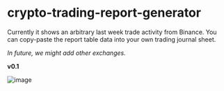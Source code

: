 # crypto-trading-report-generator

Currently it shows an arbitrary last week trade activity from Binance. You can copy-paste the report table data into your own trading journal sheet. 

*In future, we might add other exchanges.* 

**v0.1**

![image](https://user-images.githubusercontent.com/3589907/193196358-721af7e2-ca05-4f49-a5ce-3d949f813388.png)
